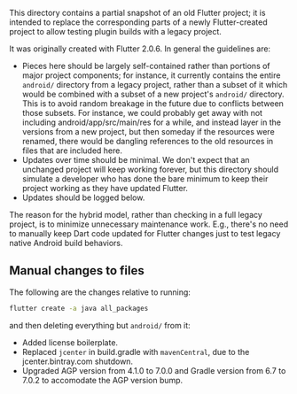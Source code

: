 This directory contains a partial snapshot of an old Flutter project; it is
intended to replace the corresponding parts of a newly Flutter-created project
to allow testing plugin builds with a legacy project.

It was originally created with Flutter 2.0.6. In general the guidelines are:
- Pieces here should be largely self-contained rather than portions of
  major project components; for instance, it currently contains the entire
  `android/` directory from a legacy project, rather than a subset of it
  which would be combined with a subset of a new project's `android/`
  directory. This is to avoid random breakage in the future due to
  conflicts between those subsets. For instance, we could probably get
  away with not including android/app/src/main/res for a while, and
  instead layer in the versions from a new project, but then someday
  if the resources were renamed, there would be dangling references to
  the old resources in files that are included here.
- Updates over time should be minimal. We don't expect that an unchanged
  project will keep working forever, but this directory should simulate
  a developer who has done the bare minimum to keep their project working
  as they have updated Flutter.
- Updates should be logged below.

The reason for the hybrid model, rather than checking in a full legacy
project, is to minimize unnecessary maintenance work. E.g., there's no
need to manually keep Dart code updated for Flutter changes just to
test legacy native Android build behaviors.

## Manual changes to files

The following are the changes relative to running:

```bash
flutter create -a java all_packages
```

and then deleting everything but `android/` from it:

- Added license boilerplate.
- Replaced `jcenter` in build.gradle with `mavenCentral`, due to the
  jcenter.bintray.com shutdown.
- Upgraded AGP version from 4.1.0 to 7.0.0 and Gradle version from 6.7
  to 7.0.2 to accomodate the AGP version bump.
